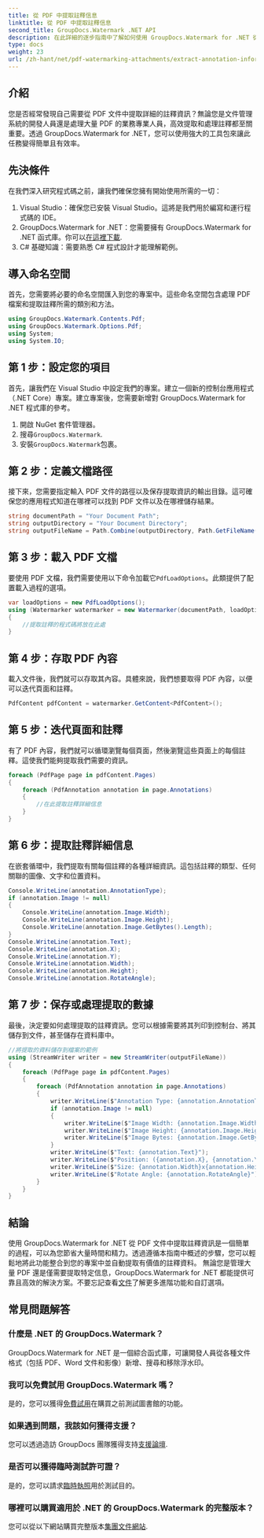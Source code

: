```yaml
---
title: 從 PDF 中提取註釋信息
linktitle: 從 PDF 中提取註釋信息
second_title: GroupDocs.Watermark .NET API
description: 在此詳細的逐步指南中了解如何使用 GroupDocs.Watermark for .NET 從 PDF 文件中提取註釋資訊。
type: docs
weight: 23
url: /zh-hant/net/pdf-watermarking-attachments/extract-annotation-information-pdf/
---
```

## 介紹
您是否經常發現自己需要從 PDF 文件中提取詳細的註釋資訊？無論您是文件管理系統的開發人員還是處理大量 PDF 的業務專業人員，高效提取和處理註釋都至關重要。透過 GroupDocs.Watermark for .NET，您可以使用強大的工具包來讓此任務變得簡單且有效率。
## 先決條件
在我們深入研究程式碼之前，讓我們確保您擁有開始使用所需的一切：
1. Visual Studio：確保您已安裝 Visual Studio。這將是我們用於編寫和運行程式碼的 IDE。
2.  GroupDocs.Watermark for .NET：您需要擁有 GroupDocs.Watermark for .NET 函式庫。你可以[在這裡下載](https://releases.groupdocs.com/Watermark/net/).
3. C# 基礎知識：需要熟悉 C# 程式設計才能理解範例。
## 導入命名空間
首先，您需要將必要的命名空間匯入到您的專案中。這些命名空間包含處理 PDF 檔案和提取註釋所需的類別和方法。
```csharp
using GroupDocs.Watermark.Contents.Pdf;
using GroupDocs.Watermark.Options.Pdf;
using System;
using System.IO;
```
## 第 1 步：設定您的項目
首先，讓我們在 Visual Studio 中設定我們的專案。建立一個新的控制台應用程式（.NET Core）專案。建立專案後，您需要新增對 GroupDocs.Watermark for .NET 程式庫的參考。
1. 開啟 NuGet 套件管理器。
2. 搜尋`GroupDocs.Watermark`.
3. 安裝`GroupDocs.Watermark`包裹。
## 第 2 步：定義文檔路徑
接下來，您需要指定輸入 PDF 文件的路徑以及保存提取資訊的輸出目錄。這可確保您的應用程式知道在哪裡可以找到 PDF 文件以及在哪裡儲存結果。
```csharp
string documentPath = "Your Document Path";
string outputDirectory = "Your Document Directory";
string outputFileName = Path.Combine(outputDirectory, Path.GetFileName(documentPath));
```
## 第 3 步：載入 PDF 文檔
要使用 PDF 文檔，我們需要使用以下命令加載它`PdfLoadOptions`。此類提供了配置載入過程的選項。
```csharp
var loadOptions = new PdfLoadOptions();
using (Watermarker watermarker = new Watermarker(documentPath, loadOptions))
{
    //提取註釋的程式碼將放在此處
}
```
## 第 4 步：存取 PDF 內容
載入文件後，我們就可以存取其內容。具體來說，我們想要取得 PDF 內容，以便可以迭代頁面和註釋。
```csharp
PdfContent pdfContent = watermarker.GetContent<PdfContent>();
```
## 第 5 步：迭代頁面和註釋
有了 PDF 內容，我們就可以循環瀏覽每個頁面，然後瀏覽這些頁面上的每個註釋。這使我們能夠提取我們需要的資訊。
```csharp
foreach (PdfPage page in pdfContent.Pages)
{
    foreach (PdfAnnotation annotation in page.Annotations)
    {
        //在此提取註釋詳細信息
    }
}
```
## 第 6 步：提取註釋詳細信息
在嵌套循環中，我們提取有關每個註釋的各種詳細資訊。這包括註釋的類型、任何關聯的圖像、文字和位置資料。
```csharp
Console.WriteLine(annotation.AnnotationType);
if (annotation.Image != null)
{
    Console.WriteLine(annotation.Image.Width);
    Console.WriteLine(annotation.Image.Height);
    Console.WriteLine(annotation.Image.GetBytes().Length);
}
Console.WriteLine(annotation.Text);
Console.WriteLine(annotation.X);
Console.WriteLine(annotation.Y);
Console.WriteLine(annotation.Width);
Console.WriteLine(annotation.Height);
Console.WriteLine(annotation.RotateAngle);
```
## 第 7 步：保存或處理提取的數據
最後，決定要如何處理提取的註釋資訊。您可以根據需要將其列印到控制台、將其儲存到文件，甚至儲存在資料庫中。
```csharp
//將提取的資料儲存到檔案的範例
using (StreamWriter writer = new StreamWriter(outputFileName))
{
    foreach (PdfPage page in pdfContent.Pages)
    {
        foreach (PdfAnnotation annotation in page.Annotations)
        {
            writer.WriteLine($"Annotation Type: {annotation.AnnotationType}");
            if (annotation.Image != null)
            {
                writer.WriteLine($"Image Width: {annotation.Image.Width}");
                writer.WriteLine($"Image Height: {annotation.Image.Height}");
                writer.WriteLine($"Image Bytes: {annotation.Image.GetBytes().Length}");
            }
            writer.WriteLine($"Text: {annotation.Text}");
            writer.WriteLine($"Position: ({annotation.X}, {annotation.Y})");
            writer.WriteLine($"Size: {annotation.Width}x{annotation.Height}");
            writer.WriteLine($"Rotate Angle: {annotation.RotateAngle}");
        }
    }
}
```
## 結論
使用 GroupDocs.Watermark for .NET 從 PDF 文件中提取註釋資訊是一個簡單的過程，可以為您節省大量時間和精力。透過遵循本指南中概述的步驟，您可以輕鬆地將此功能整合到您的專案中並自動提取有價值的註釋資料。
無論您是管理大量 PDF 還是僅需要提取特定信息，GroupDocs.Watermark for .NET 都能提供可靠且高效的解決方案。不要忘記查看[文件](https://reference.groupdocs.com/Watermark/net/)了解更多進階功能和自訂選項。
## 常見問題解答
### 什麼是 .NET 的 GroupDocs.Watermark？
GroupDocs.Watermark for .NET 是一個綜合函式庫，可讓開發人員從各種文件格式（包括 PDF、Word 文件和影像）新增、搜尋和移除浮水印。
### 我可以免費試用 GroupDocs.Watermark 嗎？
是的，您可以獲得[免費試用](https://releases.groupdocs.com/)在購買之前測試圖書館的功能。
### 如果遇到問題，我該如何獲得支援？
您可以透過造訪 GroupDocs 團隊獲得支持[支援論壇](https://forum.groupdocs.com/c/watermark/19).
### 是否可以獲得臨時測試許可證？
是的，您可以請求[臨時執照](https://purchase.groupdocs.com/temporary-license/)用於測試目的。
### 哪裡可以購買適用於 .NET 的 GroupDocs.Watermark 的完整版本？
您可以從以下網站購買完整版本[集團文件網站](https://purchase.groupdocs.com/buy).